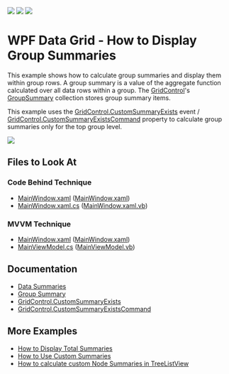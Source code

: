 <!-- default badges list -->
![](https://img.shields.io/endpoint?url=https://codecentral.devexpress.com/api/v1/VersionRange/128650049/22.2.2%2B)
[![](https://img.shields.io/badge/Open_in_DevExpress_Support_Center-FF7200?style=flat-square&logo=DevExpress&logoColor=white)](https://supportcenter.devexpress.com/ticket/details/E1637)
[![](https://img.shields.io/badge/📖_How_to_use_DevExpress_Examples-e9f6fc?style=flat-square)](https://docs.devexpress.com/GeneralInformation/403183)
<!-- default badges end -->
# WPF Data Grid - How to Display Group Summaries

This example shows how to calculate group summaries and display them within group rows. A group summary is a value of the aggregate function calculated over all data rows within a group. The [GridControl](https://docs.devexpress.com/WPF/DevExpress.Xpf.Grid.GridControl)'s [GroupSummary](https://docs.devexpress.com/WPF/DevExpress.Xpf.Grid.GridControl.GroupSummary) collection stores group summary items.

This example uses the [GridControl.CustomSummaryExists](https://docs.devexpress.com/WPF/DevExpress.Xpf.Grid.GridControl.CustomSummaryExists) event / [GridControl.CustomSummaryExistsCommand](https://docs.devexpress.com/WPF/DevExpress.Xpf.Grid.GridControl.CustomSummaryExistsCommand) property to calculate group summaries only for the top group level.

![](https://docs.devexpress.com/WPF/images/GridControl_CustomSummaryExistsCommand.png)

<!-- default file list -->

## Files to Look At

### Code Behind Technique

- [MainWindow.xaml](./CS/DisplayGroupSummaries_CodeBehind/MainWindow.xaml) ([MainWindow.xaml](./VB/DisplayGroupSummaries_CodeBehind/MainWindow.xaml))
- [MainWindow.xaml.cs](./CS/DisplayGroupSummaries_CodeBehind/MainWindow.xaml.cs#L62-L64) ([MainWindow.xaml.vb](./VB/DisplayGroupSummaries_CodeBehind/MainWindow.xaml.vb#L64-L66))

### MVVM Technique

- [MainWindow.xaml](./CS/DisplayGroupSummaries_MVVM/MainWindow.xaml) ([MainWindow.xaml](./VB/DisplayGroupSummaries_MVVM/MainWindow.xaml))
- [MainViewModel.cs](./CS/DisplayGroupSummaries_MVVM/MainViewModel.cs#L54-L57) ([MainViewModel.vb](./VB/DisplayGroupSummaries_MVVM/MainViewModel.vb#L56-L59))

<!-- default file list end -->

## Documentation

- [Data Summaries](https://docs.devexpress.com/WPF/7354/controls-and-libraries/data-grid/data-summaries)
- [Group Summary](https://docs.devexpress.com/WPF/6127/controls-and-libraries/data-grid/data-summaries/group-summary)
- [GridControl.CustomSummaryExists](https://docs.devexpress.com/WPF/DevExpress.Xpf.Grid.GridControl.CustomSummaryExists)
- [GridControl.CustomSummaryExistsCommand](https://docs.devexpress.com/WPF/DevExpress.Xpf.Grid.GridControl.CustomSummaryExistsCommand)

## More Examples

- [How to Display Total Summaries](https://github.com/DevExpress-Examples/how-to-display-total-summaries-e1636)
- [How to Use Custom Summaries](https://github.com/DevExpress-Examples/how-to-summarize-empty-cells-e948)
- [How to calculate custom Node Summaries in TreeListView](https://github.com/DevExpress-Examples/how-to-calculate-custom-node-summaries-in-treelistview-t506349)
